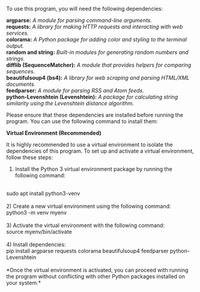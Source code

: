 To use this program, you will need the following dependencies:

**argparse:** *A module for parsing command-line arguments.*
<br>
**requests:** *A library for making HTTP requests and interacting with web services.*
<br>
**colorama:** *A Python package for adding color and styling to the terminal output.*
<br>
**random and string:** *Built-in modules for generating random numbers and strings.*
<br>
**difflib (SequenceMatcher):** *A module that provides helpers for comparing sequences.*
<br>
**beautifulsoup4 (bs4):** *A library for web scraping and parsing HTML/XML documents.*
<br>
**feedparser:** *A module for parsing RSS and Atom feeds.*
<br>
**python-Levenshtein (Levenshtein):** *A package for calculating string similarity using the Levenshtein distance algorithm.*

Please ensure that these dependencies are installed before running the program. You can use the following command to install them:

**Virtual Environment (Recommended)**

It is highly recommended to use a virtual environment to isolate the dependencies of this program. To set up and activate a virtual environment, follow these steps:

1) Install the Python 3 virtual environment package by running the following command: 
<br>
sudo apt install python3-venv
<br>
<br>
2) Create a new virtual environment using the following command:
<br>
python3 -m venv myenv
<br>
<br>
3) Activate the virtual environment with the following command:
<br>
source myenv/bin/activate
<br>
<br>
4) Install dependencies:
<br>
pip install argparse requests colorama beautifulsoup4 feedparser python-Levenshtein
<br>
<br> 
*Once the virtual environment is activated, you can proceed with running the program without conflicting with other Python packages installed on your system.*








